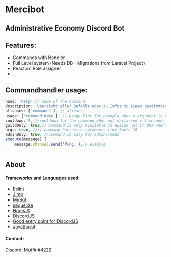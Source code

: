 # Mercibot
## Administrative Economy Discord Bot

[comment]: <> ([![CodeFactor]&#40;https://www.codefactor.io/repository/github/xcrashsystemx/otaku-treffpunkt-re/badge?s=98b0ae6f2011ec863845f5219dde0daa9ccfb71b&#41;]&#40;https://www.codefactor.io/repository/github/xcrashsystemx/otaku-treffpunkt-re&#41;)

## Features:
* Commands with Handler
* Full Level system (Needs DB - Migrations from Laravel Project)
* Reaction Role assigner
* ...

[comment]: <> ([Roadmap]&#40;&#41;)

## Commandhandler usage:
```javascript
name: 'help',// name of the command
description: 'Übersicht aller Befehle oder zu Infos zu einem bestimmten Befehl.',// Short description for help command
alisases: ['commands'], // aliases
usage: ['command name'], // Usage hint for example when a argument is needed
cooldown: 5, //cooldown for the command when not declarced = 3 seconds
guildOnly: true,// Command is only available in Guilds not in DMs when not declard = false
args: true, //if command has extra agruments like !mute 10
adminOnly: true, //command is only for admins/mods
execute(message) {
	message.channel.send('Pong.');// example
...
```

[comment]: <> (## Download and Installation)

[comment]: <> (To begin using this bot, choose one of the following options to get started:)

[comment]: <> (* Clone the repo: `git clone https://github.com/xCrashsystemx/Otaku-Treffpunkt-Re.git`)

[comment]: <> (* npm install)

[comment]: <> (* php artisan migrate &#40;in Laravel Project&#41;)

[comment]: <> (Help: [Fork, Clone, or Download on GitHub]&#40;https://github.com/xCrashsystemx/Otaku-Treffpunkt-Re&#41;)


[comment]: <> (## Bugs and Issues)

[comment]: <> (Have a bug or an issue with this template? [Open a new issue]&#40;https://github.com/xCrashsystemx/Otaku-Treffpunkt-Re/issues&#41; here on GitHub or leave a comment on the [Bot Overview]&#40;https://github.com/xCrashsystemx/Otaku-Treffpunkt-Re&#41;.)

## About

#### Frameworks and Languages used:
* [Eslint](https://eslint.org/docs/rules/)
* [Jimp](https://www.npmjs.com/package/jimp)
* [MySql](https://www.npmjs.com/package/mysql2)
* [sequelize](https://sequelize.org/)
* [NodeJS](https://nodejs.org/en/)
* [DiscordJS](https://discord.js.org/#/)
* [Good entry point for DiscordJS](https://discordjs.guide/)
* JavaScript

#### Contact:
Discord: Muffin#4222

